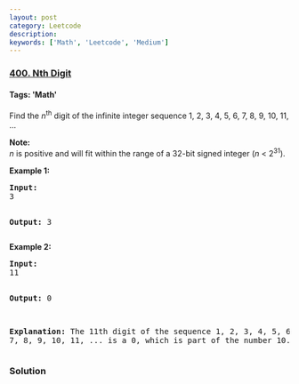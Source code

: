 ```yaml
---
layout: post
category: Leetcode
description: 
keywords: ['Math', 'Leetcode', 'Medium']
---
```

### [400. Nth Digit](https://leetcode.com/problems/nth-digit)

#### Tags: 'Math'

<div class="content__u3I1 question-content__JfgR"><div><p>Find the <i>n</i><sup>th</sup> digit of the infinite integer sequence 1, 2, 3, 4, 5, 6, 7, 8, 9, 10, 11, ... </p>
<p><b>Note:</b><br/>
<i>n</i> is positive and will fit within the range of a 32-bit signed integer (<i>n</i> &lt; 2<sup>31</sup>).
</p>
<p><b>Example 1:</b>
</p><pre><b>Input:</b>
3

<b>Output:</b>
3
</pre>
<p></p>
<p><b>Example 2:</b>
</p><pre><b>Input:</b>
11

<b>Output:</b>
0

<b>Explanation:</b>
The 11th digit of the sequence 1, 2, 3, 4, 5, 6, 7, 8, 9, 10, 11, ... is a 0, which is part of the number 10.
</pre>
<p></p></div></div>

### Solution
